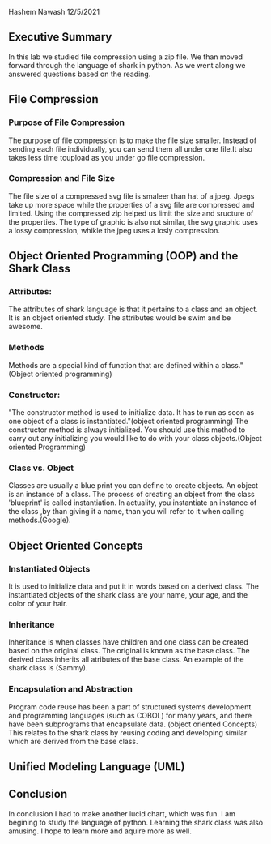 Hashem Nawash 12/5/2021

## Executive Summary 
In this lab we studied file compression using a zip file. We than moved forward through the language of shark in python. As we went along we answered questions based on the reading. 


## File Compression
### Purpose of File Compression
The purpose of file compression is to make the file size smaller. Instead of sending each file individually, you can send them all under one file.It also takes less time toupload as you under go file compression.

### Compression and File Size
The file size of a compressed svg file is smaleer than hat of a jpeg. Jpegs take up more space while the properties of a svg file are compressed and limited. Using the compressed zip helped us limit the size and sructure of the properties. The type of graphic is also not similar, the svg graphic uses a lossy compression, whikle the jpeg uses a losly compression. 


## Object Oriented Programming (OOP) and the Shark Class
### Attributes:
The attributes of shark language is that it pertains to a class and an object. It is an object oriented study. The attributes would be swim and be awesome.
### Methods 
Methods are a special kind of function that are defined within a class."(Object oriented programming)


### Constructor:
"The constructor method is used to initialize data. It has to run as soon as one object of a class is instantiated."(object oriented programming) 
 The constructor method is always initialized. You should use this method to carry out any initializing you would like to do with your class objects.(Object oriented Programming)
### Class vs. Object
Classes are usually a blue print you can define to create objects. An object is an instance of a class. The process of creating an object from the class 'blueprint' is called instantiation. In actuality, you instantiate an instance of the class ,by than giving it a name,  than you will refer to it when  calling methods.(Google).

## Object Oriented Concepts
### Instantiated Objects
It is used to initialize data and put it in words based on a derived class. The instantiated objects of the shark class are your name, your age, and the color of your hair.

### Inheritance
Inheritance is when classes have children and one class can be created based on the original class. The original is known as the base class. The derived class inherits all atributes of the base class. An example of the shark class is (Sammy).
### Encapsulation and Abstraction

Program code reuse has been a part of structured systems development and programming languages (such as COBOL) for many years, and there have been subprograms that encapsulate data. (object oriented Concepts) This relates to the shark class by reusing coding and developing similar which are derived from the base class.
## Unified Modeling Language (UML)

## Conclusion
In conclusion I had to make another lucid chart, which was fun. I am begining to study the language of python. Learning the shark class was also amusing. I hope to learn more and aquire more as well. 
